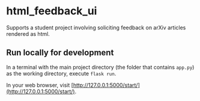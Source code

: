 # html_feedback_ui
Supports a student project involving soliciting feedback on arXiv articles rendered as html. 


## Run locally for development
In a terminal with the main project directory 
(the folder that contains `app.py`) as the working directory, 
execute `flask run`. 

In your web browser, visit [http://127.0.0.1:5000/start/](http://127.0.0.1:5000/start/). 